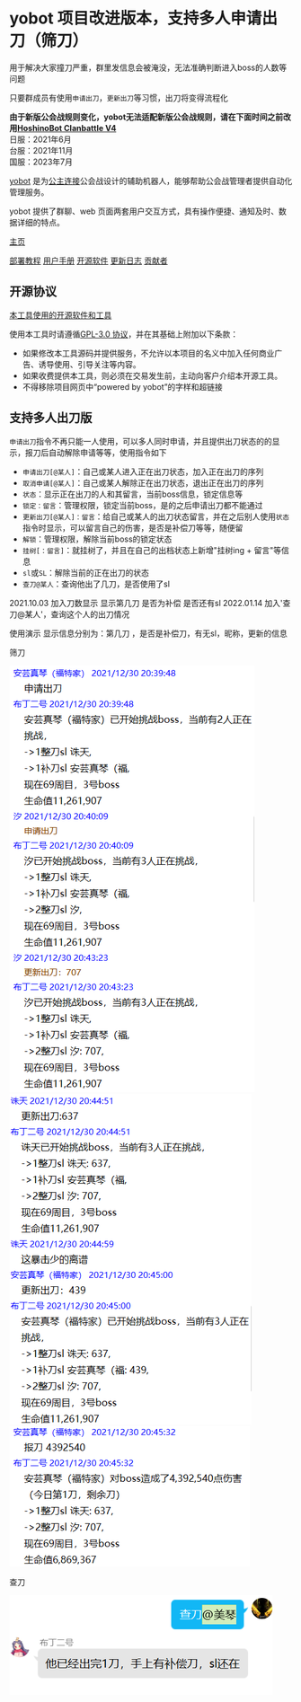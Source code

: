 # yobot 项目改进版本，支持多人申请出刀（筛刀）

用于解决大家撞刀严重，群里发信息会被淹没，无法准确判断进入boss的人数等问题

只要群成员有使用`申请出刀`，`更新出刀`等习惯，出刀将变得流程化

**由于新版公会战规则变化，yobot无法适配新版公会战规则，请在下面时间之前改用[HoshinoBot Clanbattle V4](https://ngabbs.com/read.php?tid=26540003)**  
日服：2021年6月  
台服：2021年11月  
国服：2023年7月

[yobot](./about.md) 是为[公主连接](https://priconne-redive.jp/)公会战设计的辅助机器人，能够帮助公会战管理者提供自动化管理服务。

yobot 提供了群聊、web 页面两套用户交互方式，具有操作便捷、通知及时、数据详细的特点。

[主页](https://yobot.win)

[部署教程](https://yobot.win/install/mirai/)
[用户手册](https://yobot.win/usage/manual/)
[开源软件](https://yobot.win/project/open-source/)
[更新日志](https://yobot.win/project/changelog/)
[贡献者](https://yobot.win/project/contributors/)

## 开源协议

[本工具使用的开源软件和工具](./project/open-source.md)

使用本工具时请遵循[GPL-3.0 协议](https://www.gnu.org/licenses/gpl-3.0.html)，并在其基础上附加以下条款：

- 如果修改本工具源码并提供服务，不允许以本项目的名义中加入任何商业广告、诱导使用、引导关注等内容。
- 如果收费提供本工具，则必须在交易发生前，主动向客户介绍本开源工具。
- 不得移除项目网页中“powered by yobot”的字样和超链接


## 支持多人出刀版

`申请出刀`指令不再只能一人使用，可以多人同时申请，并且提供出刀状态的的显示，报刀后自动解除申请等等，使用指令如下

- `申请出刀[@某人]`：自己或某人进入正在出刀状态，加入正在出刀的序列
- `取消申请[@某人]`：自己或某人解除正在出刀状态，退出正在出刀的序列
- `状态`：显示正在出刀的人和其留言，当前boss信息，锁定信息等
- `锁定：留言`：管理权限，锁定当前boss，是的之后申请出刀都不能通过
- `更新出刀[@某人]：留言`：给自己或某人的出刀状态留言，并在之后别人使用`状态`指令时显示，可以留言自己的伤害，是否是补偿刀等等，随便留
- `解锁`：管理权限，解除当前boss的锁定状态
- `挂树[：留言]`：就挂树了，并且在自己的出档状态上新增"挂树ing + 留言"等信息
- `sl`或`SL`：解除当前的正在出刀的状态
- `查刀@某人`：查询他出了几刀，是否使用了sl

2021.10.03 加入刀数显示 显示第几刀 是否为补偿 是否还有sl
2022.01.14 加入'查刀@某人'，查询这个人的出刀情况

使用演示
显示信息分别为：第几刀 ，是否是补偿刀，有无sl，昵称，更新的信息

筛刀

![demo1](./demo/demo1.png)
![demo2](./demo/demo2.png)
![demo3](./demo/demo3.png)

查刀

![demo3](./demo/demo4.png)
